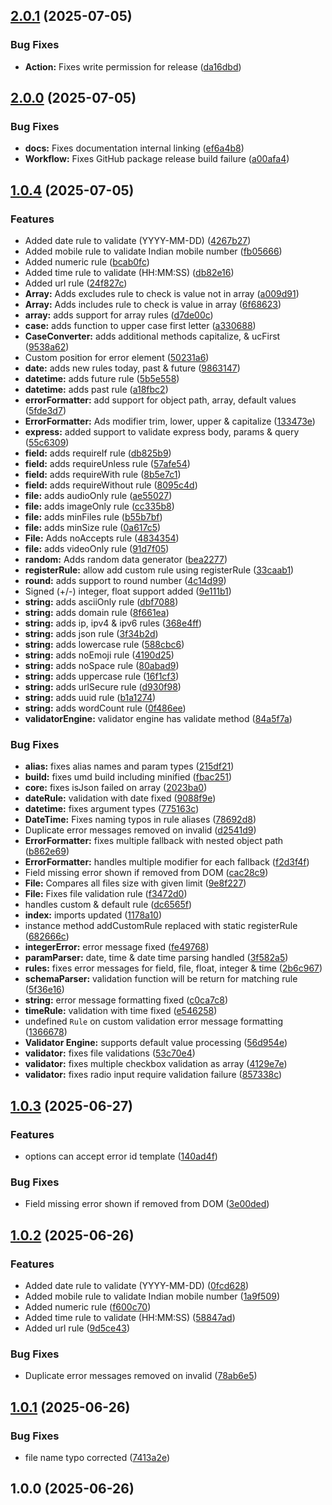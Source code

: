 ## [2.0.1](https://github.com/khairnar2960/superform-validator/compare/v2.0.0...v2.0.1) (2025-07-05)

### Bug Fixes

* **Action:** Fixes write permission for release ([da16dbd](https://github.com/khairnar2960/superform-validator/commit/da16dbd5c9a67e5b790248bcee3deaed351db148))
## [2.0.0](https://github.com/khairnar2960/superform-validator/compare/v1.0.4...v2.0.0) (2025-07-05)

### Bug Fixes

* **docs:** Fixes documentation internal linking ([ef6a4b8](https://github.com/khairnar2960/superform-validator/commit/ef6a4b8d1c7754d7eedd8f25128035a872aacd83))
* **Workflow:** Fixes GitHub package release build failure ([a00afa4](https://github.com/khairnar2960/superform-validator/commit/a00afa4a2140d0ee8969deaa73ca4d8ae4cf8822))
## [1.0.4](https://github.com/khairnar2960/superform-validator/compare/v1.0.3...v1.0.4) (2025-07-05)

### Features

* Added date rule to validate (YYYY-MM-DD) ([4267b27](https://github.com/khairnar2960/superform-validator/commit/4267b27510c439d9036e42e92a43ea4a488d9c7b))
* Added mobile rule to validate Indian mobile number ([fb05666](https://github.com/khairnar2960/superform-validator/commit/fb05666f47a4c37cd5669593d6e2784ef93e8506))
* Added numeric rule ([bcab0fc](https://github.com/khairnar2960/superform-validator/commit/bcab0fc364fdd3a2ab7b20662522909815c56d1f))
* Added time rule to validate (HH:MM:SS) ([db82e16](https://github.com/khairnar2960/superform-validator/commit/db82e16711627724962940336de3401ee1fcb227))
* Added url rule ([24f827c](https://github.com/khairnar2960/superform-validator/commit/24f827cc565f7e6e48137e99d8cfd0c69d78839d))
* **Array:** Adds excludes rule to check is value not in array ([a009d91](https://github.com/khairnar2960/superform-validator/commit/a009d915c94ec54ed40911ee996184659534520b))
* **Array:** Adds includes rule to check is value in array ([6f68623](https://github.com/khairnar2960/superform-validator/commit/6f68623fedc21faf487352977b183a227a07d1ff))
* **array:** adds support for array rules ([d7de00c](https://github.com/khairnar2960/superform-validator/commit/d7de00c938d7d3d256acf9df216e538e5759fbd4))
* **case:** adds function to upper case first letter ([a330688](https://github.com/khairnar2960/superform-validator/commit/a3306888299655b69f66a7c8ff563271e5ecacb0))
* **CaseConverter:** adds additional methods capitalize, & ucFirst ([9538a62](https://github.com/khairnar2960/superform-validator/commit/9538a62f74a309b6be13b2299ce2d0731fb5831c))
* Custom position for error element ([50231a6](https://github.com/khairnar2960/superform-validator/commit/50231a66f383166b8d7e8c94ababb2a71b7eb66f))
* **date:** adds new rules today, past & future ([9863147](https://github.com/khairnar2960/superform-validator/commit/98631478762cf400a381efe78de8ecb7097a4ca6))
* **datetime:** adds future rule ([5b5e558](https://github.com/khairnar2960/superform-validator/commit/5b5e558df2812100abe516b9e38ae1de331ea155))
* **datetime:** adds past rule ([a18fbc2](https://github.com/khairnar2960/superform-validator/commit/a18fbc2ab428f10aaba22f97deff3c3158ef8829))
* **errorFormatter:** add support for object path, array, default values ([5fde3d7](https://github.com/khairnar2960/superform-validator/commit/5fde3d7486c3d079e13014abd0787076c5612724))
* **ErrorFormatter:** Ads modifier trim, lower, upper & capitalize ([133473e](https://github.com/khairnar2960/superform-validator/commit/133473e983955fd99c4767249d1171026c3d67e4))
* **express:** added support to validate express body, params & query ([55c6309](https://github.com/khairnar2960/superform-validator/commit/55c630962204a953580c4e91ad8931b9ddc79787))
* **field:** adds requireIf rule ([db825b9](https://github.com/khairnar2960/superform-validator/commit/db825b99ed041ba23f0627aae994c5720f6b8648))
* **field:** adds requireUnless rule ([57afe54](https://github.com/khairnar2960/superform-validator/commit/57afe54ac8cd22df932033a162954568c81938da))
* **field:** adds requireWith rule ([8b5e7c1](https://github.com/khairnar2960/superform-validator/commit/8b5e7c17e16cdf1f707618a10d597e0420b4ada4))
* **field:** adds requireWithout rule ([8095c4d](https://github.com/khairnar2960/superform-validator/commit/8095c4d2552fd4e18699c91f935015d51fdbfa6b))
* **file:** adds audioOnly rule ([ae55027](https://github.com/khairnar2960/superform-validator/commit/ae550278227fcd4d83a613bfad37cdb151fbbec5))
* **file:** adds imageOnly rule ([cc335b8](https://github.com/khairnar2960/superform-validator/commit/cc335b80542bc91fce713f2d006215ee4eefe911))
* **file:** adds minFiles rule ([b55b7bf](https://github.com/khairnar2960/superform-validator/commit/b55b7bffd7d22d285a2431cda1a16e559ae528b0))
* **file:** adds minSize rule ([0a617c5](https://github.com/khairnar2960/superform-validator/commit/0a617c50e0d87b74234ccae436813e20d1e2f2a9))
* **File:** Adds noAccepts rule ([4834354](https://github.com/khairnar2960/superform-validator/commit/483435472424bb036c01af471625904bb9af77f9))
* **file:** adds videoOnly rule ([91d7f05](https://github.com/khairnar2960/superform-validator/commit/91d7f0560e249ffde9bd5e5dde316c15a916a87a))
* **random:** Adds random data generator ([bea2277](https://github.com/khairnar2960/superform-validator/commit/bea2277f5319f02ca6fa98163c100007cd48c7c3))
* **registerRule:** allow add custom rule using registerRule ([33caab1](https://github.com/khairnar2960/superform-validator/commit/33caab1f35c88025703e48ad9509f50c1d161c46))
* **round:** adds support to round number ([4c14d99](https://github.com/khairnar2960/superform-validator/commit/4c14d99cabff98ddcade364b57bb7258aee8538b))
* Signed (+/-) integer, float support added ([9e111b1](https://github.com/khairnar2960/superform-validator/commit/9e111b1f79966db40ab79904462b5fa87e12af8a))
* **string:** adds asciiOnly rule ([dbf7088](https://github.com/khairnar2960/superform-validator/commit/dbf7088d6fe1043cb6c98e719f4c13b722292d3e))
* **string:** adds domain rule ([8f661ea](https://github.com/khairnar2960/superform-validator/commit/8f661eae06b86128f0330008b2c85461c22a940c))
* **string:** adds ip, ipv4 & ipv6 rules ([368e4ff](https://github.com/khairnar2960/superform-validator/commit/368e4ff47f6724bf8846f18468c14e462b7f6be7))
* **string:** adds json rule ([3f34b2d](https://github.com/khairnar2960/superform-validator/commit/3f34b2d2b7f4eec7c3cdc358eb96a35d51593509))
* **string:** adds lowercase rule ([588cbc6](https://github.com/khairnar2960/superform-validator/commit/588cbc62e902c8734c8ce713656bb937796dbb06))
* **string:** adds noEmoji rule ([4190d25](https://github.com/khairnar2960/superform-validator/commit/4190d25be2dcf105e80a4251457e54d5be473091))
* **string:** adds noSpace rule ([80abad9](https://github.com/khairnar2960/superform-validator/commit/80abad996ff93a8d71eb417f92c65c234ad2eca8))
* **string:** adds uppercase rule ([16f1cf3](https://github.com/khairnar2960/superform-validator/commit/16f1cf3cb4b212552cba8ecf50d3187ac4b1512f))
* **string:** adds urlSecure rule ([d930f98](https://github.com/khairnar2960/superform-validator/commit/d930f98acd2b8ba47d0b10be58c6127b67eaf97a))
* **string:** adds uuid rule ([b1a1274](https://github.com/khairnar2960/superform-validator/commit/b1a127496af8c5d774726dd9af942c776d9d7463))
* **string:** adds wordCount rule ([0f486ee](https://github.com/khairnar2960/superform-validator/commit/0f486ee173d1f8777d7e1ba3411040ed754c86fb))
* **validatorEngine:** validator engine has validate method ([84a5f7a](https://github.com/khairnar2960/superform-validator/commit/84a5f7a14a9c96062c6cb44b5c6d780fa926cc93))

### Bug Fixes

* **alias:** fixes alias names and param types ([215df21](https://github.com/khairnar2960/superform-validator/commit/215df21b06e44c3fe34c884bc7f94ae91c49a637))
* **build:** fixes umd build including minified ([fbac251](https://github.com/khairnar2960/superform-validator/commit/fbac25139d2a1125d3144ae54acc0c0b2c090ab0))
* **core:** fixes isJson failed on array ([2023ba0](https://github.com/khairnar2960/superform-validator/commit/2023ba0209bd42a72c7feca3103aa4e136cb887d))
* **dateRule:** validation with date fixed ([9088f9e](https://github.com/khairnar2960/superform-validator/commit/9088f9eeb4990f6b399e03633ac1613e37da5908))
* **datetime:** fixes argument types ([775163c](https://github.com/khairnar2960/superform-validator/commit/775163cb48e3987550012ef141c0f80116e7c827))
* **DateTime:** Fixes naming typos in rule aliases ([78692d8](https://github.com/khairnar2960/superform-validator/commit/78692d8dc5817ac8b5ff2e3612c9c0670909fcd4))
* Duplicate error messages removed on invalid ([d2541d9](https://github.com/khairnar2960/superform-validator/commit/d2541d98b602cd97e38430a3d0dc2b9029e6359a))
* **ErrorFormatter:** fixes multiple fallback with nested object path ([b862e69](https://github.com/khairnar2960/superform-validator/commit/b862e69d57751ff4754cfb659985e99695267745))
* **ErrorFormatter:** handles multiple modifier for each fallback ([f2d3f4f](https://github.com/khairnar2960/superform-validator/commit/f2d3f4f3b3e512c4782f951945a97367e995e00f))
* Field missing error shown if removed from DOM ([cac28c9](https://github.com/khairnar2960/superform-validator/commit/cac28c94ff5a9a329d096b3b6c1c227afe14dc66))
* **File:** Compares all files size with given limit ([9e8f227](https://github.com/khairnar2960/superform-validator/commit/9e8f2275976216a75efd1bb5d021ccae0c4764ca))
* **File:** Fixes file validation rule ([f3472d0](https://github.com/khairnar2960/superform-validator/commit/f3472d015cba9705c78b4f6387a72d928a525ab5))
* handles custom & default rule ([dc6565f](https://github.com/khairnar2960/superform-validator/commit/dc6565f9647984ed7b75f57ae7f33b004fa8bcce))
* **index:** imports updated ([1178a10](https://github.com/khairnar2960/superform-validator/commit/1178a10e8655e03b78c678a27b566aa02cce090f))
* instance method addCustomRule replaced with static registerRule ([682666c](https://github.com/khairnar2960/superform-validator/commit/682666c210c13b31f0e812b00dc9f97e9063a0ad))
* **integerError:** error message fixed ([fe49768](https://github.com/khairnar2960/superform-validator/commit/fe497689290f3d21b64cc5e2a8d993b3606906ec))
* **paramParser:** date, time & date time parsing handled ([3f582a5](https://github.com/khairnar2960/superform-validator/commit/3f582a55661ef24ba3618e7317694d6eeafb89da))
* **rules:** fixes error messages for field, file, float, integer & time ([2b6c967](https://github.com/khairnar2960/superform-validator/commit/2b6c967b3ae58dd3b1bc45177e9c6daaace529c4))
* **schemaParser:** validation function will be return for matching rule ([5f36e16](https://github.com/khairnar2960/superform-validator/commit/5f36e16ba530b935b17b41bcdee8acf6eb7b9007))
* **string:** error message formatting fixed ([c0ca7c8](https://github.com/khairnar2960/superform-validator/commit/c0ca7c81fa600fe587e2b1cb1a7c71e2640929af))
* **timeRule:** validation with time fixed ([e546258](https://github.com/khairnar2960/superform-validator/commit/e54625850a41c382a1614745cdf64a3c337f47a5))
* undefined `Rule` on custom validation error message formatting ([1366678](https://github.com/khairnar2960/superform-validator/commit/1366678af6ee050b8473a2804357e10dd3a02a61))
* **Validator Engine:** supports default value processing ([56d954e](https://github.com/khairnar2960/superform-validator/commit/56d954ec33b7cd5dc7e05bf8ef69f058da67ab05))
* **validator:** fixes file validations ([53c70e4](https://github.com/khairnar2960/superform-validator/commit/53c70e4533742367308d2da5835aee7b38dc2f64))
* **validator:** fixes multiple checkbox validation as array ([4129e7e](https://github.com/khairnar2960/superform-validator/commit/4129e7e10a54944a7cd2c665d3fc83e32518416b))
* **validator:** fixes radio input require validation failure ([857338c](https://github.com/khairnar2960/superform-validator/commit/857338c08a7d2fb0a7194bde22919c61ee52d5f9))
## [1.0.3](https://github.com/khairnar2960/superform-validator/compare/v1.0.2...v1.0.3) (2025-06-27)

### Features

* options can accept error id template ([140ad4f](https://github.com/khairnar2960/superform-validator/commit/140ad4ffdfee04720923cdb57ad3b9bf13dc3035))

### Bug Fixes

* Field missing error shown if removed from DOM ([3e00ded](https://github.com/khairnar2960/superform-validator/commit/3e00ded8881f603c4834c3f46c677fda31c2d95f))
## [1.0.2](https://github.com/khairnar2960/superform-validator/compare/v1.0.1...v1.0.2) (2025-06-26)

### Features

* Added date rule to validate (YYYY-MM-DD) ([0fcd628](https://github.com/khairnar2960/superform-validator/commit/0fcd6286ac090c52f6cbb9542942b1c9c9936788))
* Added mobile rule to validate Indian mobile number ([1a9f509](https://github.com/khairnar2960/superform-validator/commit/1a9f5099cd2acedf190d05bcfcf8e1d88b1f9c47))
* Added numeric rule ([f600c70](https://github.com/khairnar2960/superform-validator/commit/f600c70b686df1586c1d9463de648347d4f2b78c))
* Added time rule to validate (HH:MM:SS) ([58847ad](https://github.com/khairnar2960/superform-validator/commit/58847ade68b6d9fe51b5aed9f537f8cfa1f89f26))
* Added url rule ([9d5ce43](https://github.com/khairnar2960/superform-validator/commit/9d5ce437db947936fd0c8b75e707ba33f2c5a371))

### Bug Fixes

* Duplicate error messages removed on invalid ([78ab6e5](https://github.com/khairnar2960/superform-validator/commit/78ab6e5486a22ec7c595b3e8e4d51a90a7cd6b51))
## [1.0.1](https://github.com/khairnar2960/superform-validator/compare/v1.0.0...v1.0.1) (2025-06-26)

### Bug Fixes

* file name typo corrected ([7413a2e](https://github.com/khairnar2960/superform-validator/commit/7413a2e07f589e42a6462cb970df148bf0dcb7c2))
## 1.0.0 (2025-06-26)
